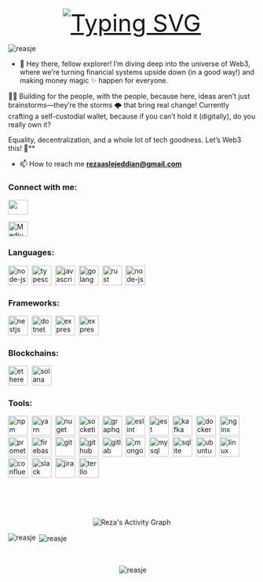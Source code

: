 <div style="text-align: center; font-size: 48px; margin-top: 20px;">
    <a href="https://git.io/typing-svg">
        <img 
            src="https://readme-typing-svg.demolab.com?font=Fira+Code&pause=750&color=F7931A&width=800&lines=Hi%2C+I'm+Reza+%E2%9C%8B%F0%9F%99%82;Welcome+to+my+corner+of+the+internet!;Check+out+my+work+and+feel+free+to+copy+me;Because+we+are+developers+%F0%9F%91%8A%F0%9F%98%8E" 
            alt="Typing SVG" 
            style="max-width: 100%; height: auto;" 
        />
    </a>
</div>

<p align="left"> <img src="https://komarev.com/ghpvc/?username=reasje&label=Profile%20views&color=blue&style=flat"
        alt="reasje" /> </p>

- 🚀 Hey there, fellow explorer! I’m diving deep into the universe of Web3, where we’re turning financial systems upside
down (in a good way!) and making money magic ✨ happen for everyone.

👩‍🚀 Building for the people, with the people, because here, ideas aren’t just brainstorms—they’re the storms 🌩️ that
bring real change! Currently crafting a self-custodial wallet, because if you can’t hold it (digitally), do you really
own it?

Equality, decentralization, and a whole lot of tech goodness. Let’s Web3 this! 🦾**

- 📫 How to reach me **rezaaslejeddian@gmail.com**

<h3 align="left">Connect with me:</h3>
<p align="left">
    <a href="https://linkedin.com/in/reasje/" target="blank"><img align="center"
            src="https://cdn.jsdelivr.net/gh/devicons/devicon/icons/linkedin/linkedin-original.svg" alt="" height="30"
            width="40" /></a>
</p>
<p align="left">
    <a href="https://medium.com/@rezaaslejeddian" target="blank"><img align="center"
            src="https://raw.githubusercontent.com/rahuldkjain/github-profile-readme-generator/master/src/images/icons/Social/medium.svg"
            alt="Medium" height="30" width="40" /></a>
</p>

<div align="left">
    <h3>Languages:</h3>
    <p>
        <img src='https://cdn.jsdelivr.net/gh/devicons/devicon/icons/dart/dart-original.svg' alt="node-js" width="40"
            height="40" />&nbsp;
        <img src='https://cdn.jsdelivr.net/gh/devicons/devicon/icons/typescript/typescript-original.svg'
            alt="typescript" width="40" height="40" />&nbsp;
        <img src='https://cdn.jsdelivr.net/gh/devicons/devicon/icons/javascript/javascript-original.svg'
            alt="javascript" width="40" height="40" />&nbsp;
        <img src='https://cdn.jsdelivr.net/gh/devicons/devicon/icons/go/go-original-wordmark.svg' alt="golang"
            width="40" height="40" />&nbsp;
        <img src='https://cdn.jsdelivr.net/gh/devicons/devicon@latest/icons/rust/rust-original.svg' alt="rust"
            width="40" height="40" />&nbsp;
        <img src='https://cdn.jsdelivr.net/gh/devicons/devicon/icons/nodejs/nodejs-original-wordmark.svg' alt="node-js"
            width="40" height="40" />&nbsp;
    <h3>Frameworks:</h3>
    <p>
        <img src='https://cdn.jsdelivr.net/gh/devicons/devicon/icons/flutter/flutter-original.svg' alt="nestjs"
            width="40" height="40" />&nbsp;
        <img src='https://cdn.jsdelivr.net/gh/devicons/devicon/icons/react/react-original.svg' alt="dotnet" width="40"
            height="40" />&nbsp;
        <img src='https://cdn.jsdelivr.net/gh/devicons/devicon/icons/nextjs/nextjs-original.svg' alt="express"
            width="40" height="40" />&nbsp;
        <img src='https://cdn.jsdelivr.net/gh/devicons/devicon/icons/express/express-original.svg' alt="express"
            width="40" height="40" />&nbsp;
    <h3>Blockchains:</h3>
    <p>
        <img src='https://raw.githubusercontent.com/Cryptofonts/cryptoicons/refs/heads/master/SVG/eth.svg' alt="ethereum" width="40"
            height="40" />&nbsp;
        <img src='https://raw.githubusercontent.com/Cryptofonts/cryptoicons/refs/heads/master/SVG/sol.svg'
            alt="solana" width="40" height="40" />&nbsp;
    <h3>Tools:</h3>
    <p>
        <img src='https://cdn.jsdelivr.net/gh/devicons/devicon/icons/npm/npm-original-wordmark.svg' alt="npm" width="40"
            height="40" />&nbsp;
        <img src='https://cdn.jsdelivr.net/gh/devicons/devicon/icons/yarn/yarn-original-wordmark.svg' alt="yarn"
            width="40" height="40" />&nbsp;
        <img src='https://cdn.jsdelivr.net/gh/devicons/devicon/icons/pnpm/pnpm-original-wordmark.svg' alt="nuget"
            width="40" height="40" />&nbsp;
        <img src='https://cdn.jsdelivr.net/gh/devicons/devicon/icons/socketio/socketio-original-wordmark.svg'
            alt="socketio" width="40" height="40" />&nbsp;
        <img src='https://cdn.jsdelivr.net/gh/devicons/devicon/icons/graphql/graphql-plain-wordmark.svg' alt="graphql"
            width="40" height="40" />&nbsp;
        <img src='https://cdn.jsdelivr.net/gh/devicons/devicon/icons/eslint/eslint-original-wordmark.svg' alt="eslint"
            width="40" height="40" />&nbsp;
        <img src='https://cdn.jsdelivr.net/gh/devicons/devicon/icons/vscode/vscode-original.svg' alt="jest" width="40"
            height="40" />&nbsp;
        <img src='https://cdn.jsdelivr.net/gh/devicons/devicon/icons/apachekafka/apachekafka-original-wordmark.svg'
            alt="kafka" width="40" height="40" />&nbsp;
        <!-- <img src='https://cdn.jsdelivr.net/gh/devicons/devicon/icons/amazonwebservices/amazonwebservices-original-wordmark.svg'
            alt="aws" width="40" height="40" />&nbsp;
        <img src='https://cdn.jsdelivr.net/gh/devicons/devicon/icons/azure/azure-original-wordmark.svg' alt="azure"
            width="40" height="40" />&nbsp; -->
        <img src='https://cdn.jsdelivr.net/gh/devicons/devicon/icons/docker/docker-original-wordmark.svg' alt="docker"
            width="40" height="40" />&nbsp;
        <img src='https://cdn.jsdelivr.net/gh/devicons/devicon/icons/nginx/nginx-original.svg' alt="nginx" width="40"
            height="40" />&nbsp;
        <img src='https://cdn.jsdelivr.net/gh/devicons/devicon/icons/prometheus/prometheus-original-wordmark.svg'
            alt="prometheus" width="40" height="40" />&nbsp;
        <!-- <img src='https://cdn.jsdelivr.net/gh/devicons/devicon/icons/grafana/grafana-original-wordmark.svg'
            alt="grafana" width="40" height="40" />&nbsp; -->
        <img src='https://cdn.jsdelivr.net/gh/devicons/devicon/icons/firebase/firebase-plain-wordmark.svg'
            alt="firebase" width="40" height="40" />&nbsp;
        <img src='https://cdn.jsdelivr.net/gh/devicons/devicon/icons/git/git-original-wordmark.svg' alt="git" width="40"
            height="40" />&nbsp;
        <img src='https://cdn.jsdelivr.net/gh/devicons/devicon/icons/github/github-original-wordmark.svg' alt="github"
            width="40" height="40" />&nbsp;
        <img src='https://cdn.jsdelivr.net/gh/devicons/devicon/icons/gitlab/gitlab-original-wordmark.svg' alt="gitlab"
            width="40" height="40" />&nbsp;
        <img src='https://cdn.jsdelivr.net/gh/devicons/devicon/icons/mongodb/mongodb-original-wordmark.svg'
            alt="mongodb" width="40" height="40" />&nbsp;
        <img src='https://cdn.jsdelivr.net/gh/devicons/devicon/icons/mysql/mysql-original-wordmark.svg' alt="mysql"
            width="40" height="40" />&nbsp;
        <img src='https://cdn.jsdelivr.net/gh/devicons/devicon/icons/sqlite/sqlite-original-wordmark.svg' alt="sqlite"
            width="40" height="40" />&nbsp;
        <img src='https://cdn.jsdelivr.net/gh/devicons/devicon/icons/ubuntu/ubuntu-original.svg' alt="ubuntu" width="40"
            height="40" />&nbsp;
        <img src='https://cdn.jsdelivr.net/gh/devicons/devicon/icons/linux/linux-original.svg' alt="linux" width="40"
            height="40" />&nbsp;
        <img src='https://cdn.jsdelivr.net/gh/devicons/devicon/icons/githubactions/githubactions-original.svg'
            alt="confluence" width="40" height="40" />&nbsp;
        <img src='https://cdn.jsdelivr.net/gh/devicons/devicon/icons/slack/slack-original.svg' alt="slack" width="40"
            height="40" />&nbsp;
        <img src='https://cdn.jsdelivr.net/gh/devicons/devicon/icons/xcode/xcode-original.svg' alt="jira" width="40"
            height="40" />&nbsp;
        <img src='https://cdn.jsdelivr.net/gh/devicons/devicon/icons/androidstudio/androidstudio-original.svg'
            alt="terllo" width="40" height="40" />&nbsp;
    </p>
    </br></br></br>
    <p align="center">
        <img src="https://github-readme-activity-graph.vercel.app/graph?username=reasje&theme=react" alt="Reza's Activity Graph" />
    </p>
    <p><img align="left"
            src="https://github-readme-stats.vercel.app/api?username=reasje&show_icons=true&count_private=true&theme=github_dark"
            alt="reasje" /></p>
    <p>&nbsp;<img align="center"
            src="https://github-readme-stats.vercel.app/api/top-langs/?username=reasje&layout=compact&hide=makefile,cmake,c%2B%2B,c,html,java,assembly,shell,css,python&theme=github_dark&exclude_repo=efcore,ReportSharp.DatabaseReporter,ReportSharp.DiscordReporter,EF.Seeder,ReportSharp.Api,dotnet_template,AppCommand,socket_sharp"
            alt="reasje" /></p>
    </br>
    <p align="center">&nbsp;<img align="center"
            src="https://github-profile-trophy.vercel.app/?username=reasje&theme=darkhub&no-bg=false&margin-w=20&title=Stars,MultiLanguage,Commits,Repositories,PullRequest"
            alt="reasje" /> </p>
